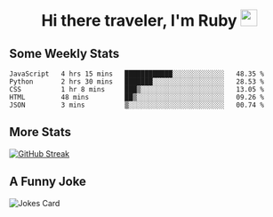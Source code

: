 <h1 align="center">Hi there traveler, I'm Ruby <img src="https://user-images.githubusercontent.com/81705278/122967910-fa9b5a00-d358-11eb-99ec-db00243bed5a.gif" width="30px"> </h1>

<h2>Some Weekly Stats</h2>

<!--START_SECTION:waka-->
```text
JavaScript   4 hrs 15 mins   ████████████░░░░░░░░░░░░░   48.35 % 
Python       2 hrs 30 mins   ███████░░░░░░░░░░░░░░░░░░   28.53 % 
CSS          1 hr 8 mins     ███▒░░░░░░░░░░░░░░░░░░░░░   13.05 % 
HTML         48 mins         ██▒░░░░░░░░░░░░░░░░░░░░░░   09.26 % 
JSON         3 mins          ▒░░░░░░░░░░░░░░░░░░░░░░░░   00.74 % 
```
<!--END_SECTION:waka-->

<h2>More Stats</h2>

[![GitHub Streak](https://github-readme-streak-stats.herokuapp.com/?user=radkinz&theme=dark)](https://git.io/streak-stats)

<h2>A Funny Joke</h2>

<!-- jokes -->
<img src="https://readme-jokes.vercel.app/api?theme=material-palenight" alt="Jokes Card"/>

